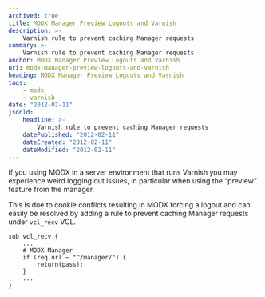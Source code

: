 ```yaml
---
archived: true
title: MODX Manager Preview Logouts and Varnish
description: >-
    Varnish rule to prevent caching Manager requests
summary: >-
    Varnish rule to prevent caching Manager requests
anchor: MODX Manager Preview Logouts and Varnish
uri: modx-manager-preview-logouts-and-varnish
heading: MODX Manager Preview Logouts and Varnish
tags:
    - modx
    - varnish
date: "2012-02-11"
jsonld:
    headline: >-
        Varnish rule to prevent caching Manager requests
    datePublished: "2012-02-11"
    dateCreated: "2012-02-11"
    dateModified: "2012-02-11"
---
```


If you using MODX in a server environment that runs Varnish you may 
experience weird logging out issues, in particular when using the “preview” 
feature from the manager.

This is due to cookie conflicts resulting in MODX forcing a logout and can 
easily be resolved by adding a rule to prevent caching Manager requests under 
`vcl_recv` VCL.

```
sub vcl_recv {
    ...
    # MODX Manager
    if (req.url ~ "^/manager/") {
        return(pass);
    }
    ...
}
```
